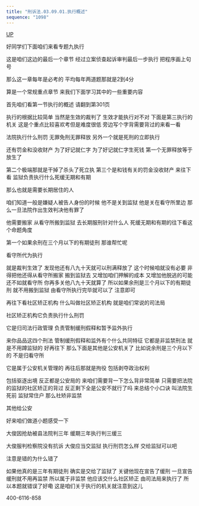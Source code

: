 ```yaml
---
title: "刑诉法.03.09.01.执行概述"
sequence: "1098"
---
```


[UP](/law/civil-law-index.html)

好同学们下面咱们来看专题九执行

这是咱们这边的最后一个章节
经过立案侦查起诉审判最后一步执行
把程序画上句号

那么这一章每年是必考的
平均每年两道题那就是2到4分

算是一个常规重点章节
来我们下面学习其中的一些重要内容

首先咱们看第一节执行的概述
请翻到第301页

执行的根据比较简单
当然是生效的裁判了
生效才能执行对不对
下面是第三执行的机关
这是个重点比较喜欢考但是难度很低
旁边写个字背需要背过的来看一看

法院执行什么刑罚
无罪免刑无罪释放
另外一个就是死刑的立即执行

还有罚金和没收财产
为了好记就仁字
为了好记就仁字生死钱
第一个无罪释放等于放生了

第二个极端那就是干掉了杀头了死立执
第三个是和钱有关的罚金没收财产
来往下看
监狱负责执行什么死缓无期和有期

那么也就是需要长期居住的人

咱们知道一般是嫌疑人被告人身份的时候
他不是关到监狱
他是关在看守所里边
那么一旦法院作出生效判决他有罪了

他需要搬家
从看守所搬到监狱
去长期服刑针对什么人
死缓无期和有期的往下看这个命题角度

第一个如果余刑在三个月以下的有期徒刑
那谁帮忙呢

看守所代为执行

就是裁判生效了
发现他还有八九十天就可以刑满释放了
这个时候咱就没有必要
非得把他还得从看守所搬家
搬到监狱去
又增加咱们押解的成本
又增加他脱逃的可能
还不如就看守所
你再多关他八九十天就算了
所以如果余刑是三个月以下的有期徒刑
就不用搬到监狱
由看守所执行完毕就可以了
注意即可

再往下看社区矫正机构
什么叫做社区矫正机构
就是咱们常说的司法局

社区矫正机构它负责执行什么刑罚

它是归司法行政管理
负责管制缓刑假释和暂予监外执行

来你品品这四个刑法
管制缓刑假释和监外有个什么共同特征
它都是非监禁刑法
就是不用蹲监狱的
好再往下
那么下面是其他是公安机关了
比如说余刑是三个月以下的
不是归看守所

它是属于公安机关管理的
再往后那就是拘役
包括剥夺政治权利

包括驱逐出境
反正都是公安局的
来咱们需要背一下怎么背非常简单
只需要把法院的监狱的社区矫正的背过
反正剩下全是公安不就行了吗
来总结个小口诀
叫法院生死前
监狱常住户
那么社矫非监禁

其他给公安

好来咱们做道小题感受一下

大俊因抢劫被县法院判三年
缓期三年执行判三缓三

大俊服判检察院没有抗诉
大俊应当交监狱
执行刑罚怎么样
交给监狱可以吧

注意是错的为什么错了

如果他真的是三年有期徒刑
确实是交给了监狱了
关键他现在宣告了缓刑
一旦宣告缓刑就不用再监禁
所以属于非监禁
他应该交什么社区矫正
由司法局来执行了
所以本题就错误了好嘞
这是咱们关于执行的机关就注意到这儿

400-6116-858
